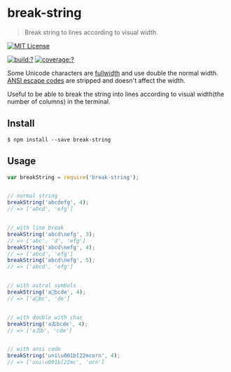 # break-string

> Break string to lines according to visual width.

[![MIT License](https://img.shields.io/badge/license-MIT_License-green.svg?style=flat-square)](https://github.com/bubkoo/break-string/blob/master/LICENSE)

[![build:?](https://img.shields.io/travis/bubkoo/break-string/master.svg?style=flat-square)](https://travis-ci.org/bubkoo/break-string)
[![coverage:?](https://img.shields.io/coveralls/bubkoo/break-string/master.svg?style=flat-square)](https://coveralls.io/github/bubkoo/break-string)


Some Unicode characters are [fullwidth](https://en.wikipedia.org/wiki/Halfwidth_and_fullwidth_forms) and use double the normal width. [ANSI escape codes](http://en.wikipedia.org/wiki/ANSI_escape_code) are stripped and doesn't affect the width.

Useful to be able to break the string into lines according to visual width(the number of columns) in the terminal.


## Install 

```
$ npm install --save break-string
```


## Usage

```js
var breakString = require('break-string');


// normal string
breakString('abcdefg', 4);
// => ['abcd', 'efg']


// with line break
breakString('abcd\nefg', 3);
// => ['abc', 'd', 'efg']
breakString('abcd\nefg', 4);
// => ['abcd', 'efg']
breakString('abcd\nefg', 5);
// => ['abcd', 'efg']


// with astral symbols
breakString('a🐴bcde', 4);
// => ['a🐴bc', 'de']


// with double with char
breakString('a古bcde', 4);
// => ['a古b', 'cde']


// with ansi code
breakString('uni\u001b[22mcorn', 4);
// => ['uni\u001b[22mc', 'orn']
```

